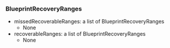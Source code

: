 ### BlueprintRecoveryRanges
- missedRecoverableRanges: a list of BlueprintRecoveryRanges
  - None
- recoverableRanges: a list of BlueprintRecoveryRanges
  - None
